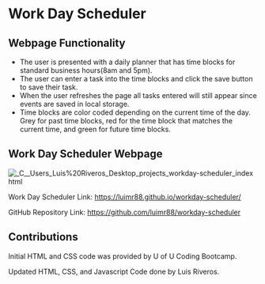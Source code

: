 # Work Day Scheduler

## Webpage Functionality
* The user is presented with a daily planner that has time blocks for standard business hours(8am and 5pm).
* The user can enter a task into the time blocks and click the save button to save their task.
* When the user refreshes the page all tasks entered will still appear since events are saved in local storage.
* Time blocks are color coded depending on the current time of the day. Grey for past time blocks, red for the time block that matches the current time, and green for future time blocks.

## Work Day Scheduler Webpage
![_C__Users_Luis%20Riveros_Desktop_projects_workday-scheduler_index html](https://user-images.githubusercontent.com/78315917/163693184-eea885bb-8978-42b6-9b43-483893e80d3d.png)

Work Day Scheduler Link: https://luimr88.github.io/workday-scheduler/

GitHub Repository Link: https://github.com/luimr88/workday-scheduler

## Contributions
Initial HTML and CSS code was provided by U of U Coding Bootcamp.

Updated HTML, CSS, and Javascript Code done by Luis Riveros.
